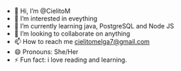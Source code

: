 - 👋 Hi, I’m @CielitoM
- 👀 I’m interested in eveything
- 🌱 I’m currently learning java, PostgreSQL and Node JS
- 💞️ I’m looking to collaborate on anything
- 📫 How to reach me cielitomelga7@gmail.com
- 😄 Pronouns: She/Her
- ⚡ Fun fact: i love reading and learning.
